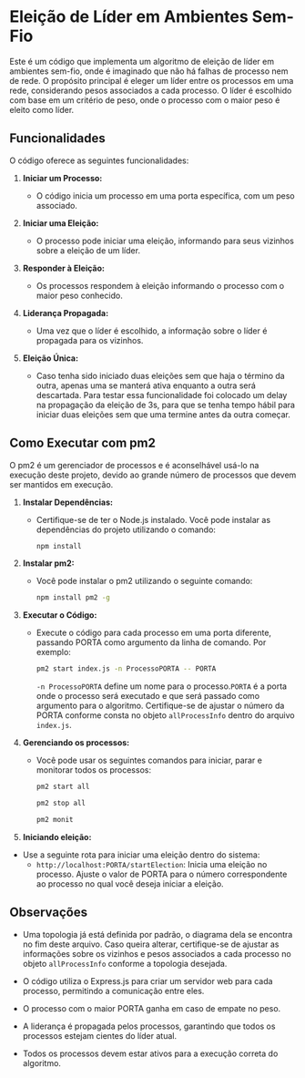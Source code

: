 # Eleição de Líder em Ambientes Sem-Fio

Este é um código que implementa um algoritmo de eleição de líder em ambientes sem-fio, onde é imaginado que não há falhas de processo nem de rede. O propósito principal é eleger um líder entre os processos em uma rede, considerando pesos associados a cada processo. O líder é escolhido com base em um critério de peso, onde o processo com o maior peso é eleito como líder.

## Funcionalidades

O código oferece as seguintes funcionalidades:

1. **Iniciar um Processo:**

   - O código inicia um processo em uma porta específica, com um peso associado.

2. **Iniciar uma Eleição:**

   - O processo pode iniciar uma eleição, informando para seus vizinhos sobre a eleição de um líder.

3. **Responder à Eleição:**

   - Os processos respondem à eleição informando o processo com o maior peso conhecido.

4. **Liderança Propagada:**

   - Uma vez que o líder é escolhido, a informação sobre o líder é propagada para os vizinhos.

5. **Eleição Única:**
   - Caso tenha sido iniciado duas eleições sem que haja o término da outra, apenas uma se manterá ativa enquanto a outra será descartada. Para testar essa funcionalidade foi colocado um delay na propagação da eleição de 3s, para que se tenha tempo hábil para iniciar duas eleições sem que uma termine antes da outra começar.

## Como Executar com pm2

   O pm2 é um gerenciador de processos e é aconselhável usá-lo na execução deste projeto, devido ao grande número de processos que devem ser mantidos em execução.

1. **Instalar Dependências:**

   - Certifique-se de ter o Node.js instalado. Você pode instalar as dependências do projeto utilizando o comando:
     ```bash
     npm install
     ```

2. **Instalar pm2:**

   - Você pode instalar o pm2 utilizando o seguinte comando:
     ```bash
     npm install pm2 -g
     ```

3. **Executar o Código:**

   - Execute o código para cada processo em uma porta diferente, passando PORTA como argumento da linha de comando. Por exemplo:
     ```bash
     pm2 start index.js -n ProcessoPORTA -- PORTA
     ```
     `-n ProcessoPORTA` define um nome para o processo.`PORTA` é a porta onde o processo será executado e que será passado como argumento para o algoritmo.
     Certifique-se de ajustar o número da PORTA conforme consta no objeto `allProcessInfo` dentro do arquivo `index.js`.

4. **Gerenciando os processos:**

   - Você pode usar os seguintes comandos para iniciar, parar e monitorar todos os processos:
     ```bash
     pm2 start all
     ```
     ```bash
     pm2 stop all
     ```
     ```bash
     pm2 monit
     ```

5. **Iniciando eleição:**

- Use a seguinte rota para iniciar uma eleição dentro do sistema:
  - `http://localhost:PORTA/startElection`: Inicia uma eleição no processo.
    Ajuste o valor de PORTA para o número correspondente ao processo no qual você deseja iniciar a eleição.

## Observações

- Uma topologia já está definida por padrão, o diagrama dela se encontra no fim deste arquivo. Caso queira alterar, certifique-se de ajustar as informações sobre os vizinhos e pesos associados a cada processo no objeto `allProcessInfo` conforme a topologia desejada. 

- O código utiliza o Express.js para criar um servidor web para cada processo, permitindo a comunicação entre eles.

- O processo com o maior PORTA ganha em caso de empate no peso.

- A liderança é propagada pelos processos, garantindo que todos os processos estejam cientes do líder atual.

- Todos os processos devem estar ativos para a execução correta do algoritmo.
